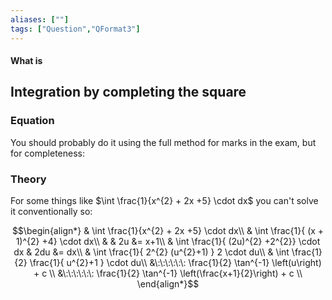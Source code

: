 ```yaml
---
aliases: [""]
tags: ["Question","QFormat3"]
---
```


#### What is
## Integration by completing the square
### Equation
You should probably do it using the full method for marks in the exam, but for completeness:


### Theory
For some things like $\int \frac{1}{x^{2} + 2x +5} \cdot dx$ you can't solve it conventionally so:

$$\begin{align*}
& \int \frac{1}{x^{2} + 2x +5} \cdot dx\\
& \int \frac{1}{ (x + 1)^{2} +4} \cdot dx\\
& & 2u &= x+1\\
& \int \frac{1}{ (2u)^{2} +2^{2}} \cdot dx & 2du &=  dx\\
& \int \frac{1}{ 2^{2} (u^{2}+1) } 2 \cdot du\\
& \int \frac{1}{2} \frac{1}{ u^{2}+1 } \cdot du\\
&\:\:\:\:\:\: \frac{1}{2} \tan^{-1} \left(u\right) + c \\
&\:\:\:\:\:\: \frac{1}{2} \tan^{-1} \left(\frac{x+1}{2}\right) + c \\
\end{align*}$$
